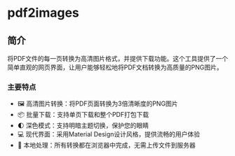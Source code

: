 # pdf2images

## 简介

将PDF文件的每一页转换为高清图片格式，并提供下载功能。这个工具提供了一个简单直观的网页界面，让用户能够轻松地将PDF文档转换为高质量的PNG图片。

### 主要特点

- 🖼️ 高清图片转换：将PDF页面转换为3倍清晰度的PNG图片
- 📦 批量下载：支持单页下载和整个PDF打包下载
- 🌓 深色模式：支持明暗主题切换，保护您的眼睛
- 💻 现代界面：采用Material Design设计风格，提供流畅的用户体验
- 🚀 本地处理：所有转换都在浏览器中完成，无需上传文件到服务器
